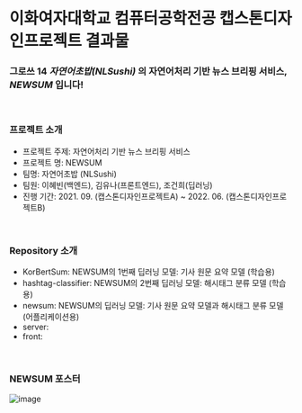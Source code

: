 # 이화여자대학교 컴퓨터공학전공 캡스톤디자인프로젝트 결과물

### 그로쓰 14 *자연어초밥(NLSushi)* 의 자연어처리 기반 뉴스 브리핑 서비스, *NEWSUM* 입니다!
</br>

### 프로젝트 소개
* 프로젝트 주제: 자연어처리 기반 뉴스 브리핑 서비스
* 프로젝트 명: NEWSUM
* 팀명: 자연어초밥 (NLSushi)
* 팀원: 이혜빈(백엔드), 김유나(프론트엔드), 조건희(딥러닝)
* 진행 기간: 2021. 09. (캡스톤디자인프로젝트A) ~ 2022. 06. (캡스톤디자인프로젝트B)
</br>

### Repository 소개
* KorBertSum: NEWSUM의 1번째 딥러닝 모델: 기사 원문 요약 모델 (학습용)
* hashtag-classifier: NEWSUM의 2번째 딥러닝 모델: 해시태그 분류 모델 (학습용)
* newsum: NEWSUM의 딥러닝 모델: 기사 원문 요약 모델과 해시태그 분류 모델 (어플리케이션용)
* server:
* front: 
</br>

### NEWSUM 포스터
  ![image](https://user-images.githubusercontent.com/67627471/170504663-8e157d85-620a-4644-a299-96aa4ae681c4.png)

